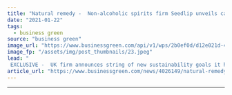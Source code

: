 ```yaml
---
title: "Natural remedy -  Non-alcoholic spirits firm Seedlip unveils carbon neutral plan"
date: "2021-01-22"
tags: 
  - business green
source: "business green"
image_url: "https://www.businessgreen.com/api/v1/wps/2b0ef0d/d12e021d-46d8-406b-af8a-d0f43ff2cd74/9/sh03-Spice-Ginger-Ale-UK-GrapefruitHalf-088-lowres-edited-version-1-185x114.jpeg"
image_fp: "/assets/img/post_thumbnails/23.jpeg"
lead: "
 EXCLUSIVE -  UK firm announces string of new sustainability goals it hopes will help consumers connect with nature ..."
article_url: "https://www.businessgreen.com/news/4026149/natural-remedy-alcoholic-spirits-firm-seedlip-unveils-carbon-neutral-plan"
---
```


---
